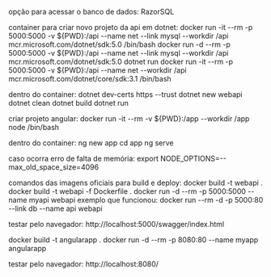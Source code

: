 opção para acessar o banco de dados:
RazorSQL

container para criar  novo projeto da api em dotnet:
docker run -it --rm -p 5000:5000 -v ${PWD}:/api --name net --link mysql --workdir /api mcr.microsoft.com/dotnet/sdk:5.0 /bin/bash
docker run -d --rm -p 5000:5000 -v ${PWD}:/api --name net --link mysql --workdir /api mcr.microsoft.com/dotnet/sdk:5.0 dotnet run
docker run -it --rm -p 5000:5000 -v ${PWD}:/api --name net --workdir /api mcr.microsoft.com/dotnet/core/sdk:3.1 /bin/bash

dentro do container:
dotnet dev-certs https --trust
dotnet new webapi
dotnet clean
dotnet build
dotnet run

criar projeto angular:
docker run -it --rm -v ${PWD}:/app --workdir /app node /bin/bash

dentro do container:
ng new app
cd app
ng serve

caso ocorra erro de falta de memória:
export NODE_OPTIONS=--max_old_space_size=4096

comandos das imagens oficiais para build e deploy:
docker build -t webapi .
docker build -t webapi -f Dockerfile .
docker run -d --rm -p 5000:5000 --name myapi webapi
exemplo que funcionou:
docker run --rm -d -p 5000:80 --link db --name api webapi

testar pelo navegador:
http://localhost:5000/swagger/index.html

docker build -t angularapp .
docker run -d --rm -p 8080:80 --name myapp angularapp

testar pelo navegador:
http://localhost:8080/